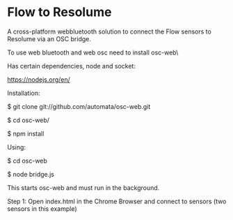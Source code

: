 # Flow to Resolume 
A cross-platform webbluetooth solution to connect the Flow sensors to Resolume via an OSC bridge.

To use web bluetooth and web osc
need to install osc-web\

Has certain dependencies, node and socket: <p>

https://nodejs.org/en/ <p>

Installation:<p>
$ git clone git://github.com/automata/osc-web.git <p>
$ cd osc-web/ <p>
$ npm install <p>
<p>
Using: <p>
$ cd osc-web <p>
$ node bridge.js <p>

This starts osc-web and must run in the background.<p>

Step 1: Open index.html in the Chrome Browser and connect to sensors (two sensors in this example)


